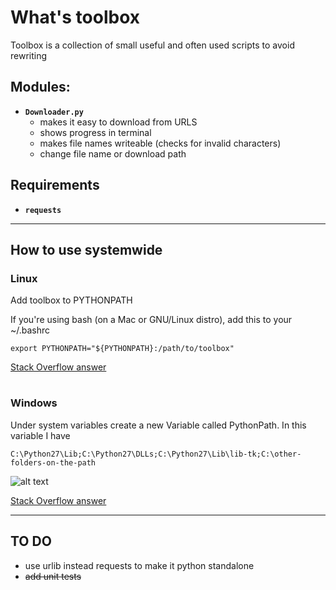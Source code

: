 # What's toolbox
Toolbox is a collection of small useful and often used scripts to avoid rewriting 
## Modules:
- **`Downloader.py`**
    - makes it easy to download from URLS
    - shows progress in terminal
    - makes file names writeable (checks for invalid characters)
    - change file name or download path

## Requirements
- **`requests`**

---
## How to use systemwide

### **Linux**
Add toolbox to PYTHONPATH

If you're using bash (on a Mac or GNU/Linux distro), add this to your ~/.bashrc

    export PYTHONPATH="${PYTHONPATH}:/path/to/toolbox"

[Stack Overflow answer](https://stackoverflow.com/questions/3402168/permanently-add-a-directory-to-pythonpath)
#
### **Windows**

Under system variables create a new Variable called PythonPath. In this variable I have 

    C:\Python27\Lib;C:\Python27\DLLs;C:\Python27\Lib\lib-tk;C:\other-folders-on-the-path

![alt text](https://i.stack.imgur.com/ZGp36.png "Logo Title Text 1")

[Stack Overflow answer](https://stackoverflow.com/questions/3701646/how-to-add-to-the-pythonpath-in-windows-so-it-finds-my-modules-packages)

---
## TO DO
- use urlib instead requests to make it python standalone
- ~~add unit tests~~